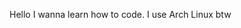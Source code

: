 Hello I wanna learn how to code. I use Arch Linux btw
<!---
SafWinator/SafWinator is a ✨ special ✨ repository because its `README.md` (this file) appears on your GitHub profile.
You can click the Preview link to take a look at your changes.
--->
